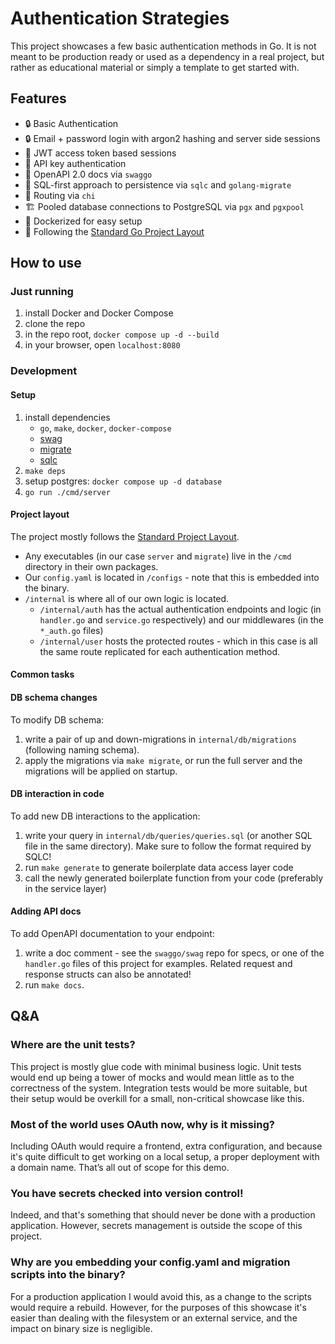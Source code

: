 # Authentication Strategies

This project showcases a few basic authentication methods in Go. It is not meant to be production ready or used as a
dependency in a real project, but rather as educational material or simply a template to get started with.

## Features

- 🔒 Basic Authentication
- 🔒 Email + password login with argon2 hashing and server side sessions
- 🪪 JWT access token based sessions
- 🔑 API key authentication
- 📄 OpenAPI 2.0 docs via `swaggo`
- 💾 SQL-first approach to persistence via `sqlc` and `golang-migrate`
- 🧭 Routing via `chi`
- 🏗️ Pooled database connections to PostgreSQL via `pgx` and `pgxpool`
- 🐳 Dockerized for easy setup
- 📁 Following the [Standard Go Project Layout](https://github.com/golang-standards/project-layout)

## How to use

### Just running

1. install Docker and Docker Compose
2. clone the repo
3. in the repo root, `docker compose up -d --build`
4. in your browser, open `localhost:8080`

### Development

#### Setup

1. install dependencies
    - `go`, `make`, `docker`, `docker-compose`
    - [swag](https://github.com/swaggo/swag)
    - [migrate](https://github.com/golang-migrate/migrate)
    - [sqlc](https://github.com/sqlc-dev/sqlc)
2. `make deps`
3. setup postgres: `docker compose up -d database`
4. `go run ./cmd/server`

#### Project layout

The project mostly follows the [Standard Project Layout](https://github.com/golang-standards/project-layout).

- Any executables (in our case `server` and `migrate`) live in the `/cmd` directory in their own packages.
- Our `config.yaml` is located in `/configs` - note that this is embedded into the binary.
- `/internal` is where all of our own logic is located.
  - `/internal/auth` has the actual authentication endpoints and logic (in `handler.go` and `service.go` respectively)
  and our middlewares (in the `*_auth.go` files)
  - `/internal/user` hosts the protected routes - which in this case is all the same route replicated for each
  authentication method.

#### Common tasks

#### DB schema changes

To modify DB schema:

1. write a pair of up and down-migrations in `internal/db/migrations` (following naming schema).
2. apply the migrations via `make migrate`, or run the full server and the migrations will be applied on startup.

#### DB interaction in code

To add new DB interactions to the application:
1. write your query in `internal/db/queries/queries.sql` (or another SQL file in the same directory). Make sure to
follow the format required by SQLC!
2. run `make generate` to generate boilerplate data access layer code
3. call the newly generated boilerplate function from your code (preferably in the service layer)

#### Adding API docs

To add OpenAPI documentation to your endpoint:

1. write a doc comment - see the `swaggo/swag` repo for specs, or one of the `handler.go` files of this project for
examples. Related request and response structs can also be annotated!
2. run `make docs`.

## Q&A

### Where are the unit tests?
This project is mostly glue code with minimal business logic. Unit tests would end up being a tower of mocks and would
mean little as to the correctness of the system. Integration tests would be more suitable, but their setup would be
overkill for a small, non-critical showcase like this.

### Most of the world uses OAuth now, why is it missing?
Including OAuth would require a frontend, extra configuration, and because it's quite difficult to get working on a
local setup, a proper deployment with a domain name. That’s all out of scope for this demo.

### You have secrets checked into version control!
Indeed, and that's something that should never be done with a production application. However, secrets management is
outside the scope of this project.

### Why are you embedding your config.yaml and migration scripts into the binary?
For a production application I would avoid this, as a change to the scripts would require a rebuild. However, for the
purposes of this showcase it's easier than dealing with the filesystem or an external service, and the impact on binary
size is negligible.
